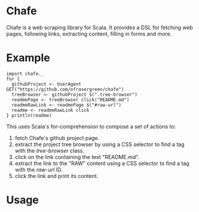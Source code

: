 Chafe
=====

Chafe is a web scraping library for Scala. It provides a DSL for fetching web
pages, following links, extracting content, filling in forms and more.

Example
=======

	import chafe._
	for {
	  githubProject <- UserAgent GET("https://github.com/ofrasergreen/chafe")
	  treeBrowser <- githubProject $(".tree-browser")
	  readmePage <- treeBrowser click("README.md")
	  readmeRawLink <- readmePage $("#raw-url")
	  readme <- readmeRawLink click
	} println(readme)

This uses Scala's for-comprehension to compose a set of actions to:
1. fetch Chafe's github project page.
1. extract the project tree browser by using a CSS selector to find a tag with
   the *tree-browser* class.
1. click on the link containing the text "README.md".
1. extract the link to the "RAW" content using a CSS selector to find a tag
   with the *raw-url* ID.
1. click the link and print its content.

Usage
=====

